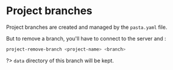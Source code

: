 # Project branches

Project branches are created and managed by the `pasta.yaml` file.

But to remove a branch, you'll have to connect to the server and :

```bash
project-remove-branch <project-name> <branch>
```

?> `data` directory of this branch will be kept.